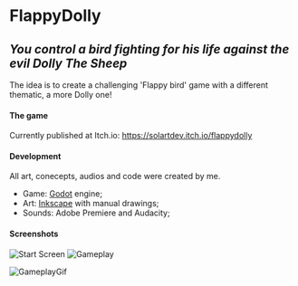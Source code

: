 # FlappyDolly
## _You control a bird fighting for his life against the evil Dolly The Sheep_

The idea is to create a challenging 'Flappy bird' game with a different thematic, a more Dolly one!

#### The game

Currently published at Itch.io: https://solartdev.itch.io/flappydolly

#### Development

All art, conecepts, audios and code were created by me.

- Game: [Godot](https://godotengine.org/) engine;
- Art: [Inkscape](https://inkscape.org/) with manual drawings;
- Sounds: Adobe Premiere and Audacity;

#### Screenshots

![Start Screen](https://github.com/user-attachments/assets/ae42d2ea-5564-411e-ae8a-83c7d91c9a01)
![Gameplay](https://github.com/user-attachments/assets/57345f9b-3b2e-4c23-9283-8467935c34ba)

![GameplayGif](https://github.com/user-attachments/assets/98e545c2-2f18-4492-871c-94bf725da976)
